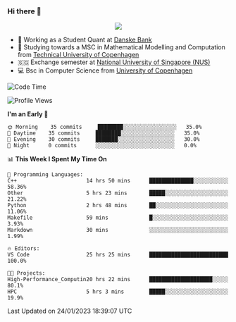 ### Hi there 👋

<p align="center">
  <img src="https://media4.giphy.com/media/3ohzdKy5Z8TChSDuiA/giphy.gif?cid=ecf05e47r69cojk56gup9q8mep9liy48s94dn2uxsfh6fv39&rid=giphy.gif&ct=g" />
</p>

* 🏦 Working as a Student Quant at [Danske Bank](https://danskebank.dk)
* 🧮 Studying towards a MSC in Mathematical Modelling and Computation from [Technical University of Copenhagen](https://www.dtu.dk)
* 🇸🇬 Exchange semester at [National University of Singapore (NUS)](https://www.nus.edu.sg)
* 💻 Bsc in Computer Science from [University of Copenhagen](https://www.ku.dk/english/)


<!--START_SECTION:waka-->
![Code Time](http://img.shields.io/badge/Code%20Time-114%20hrs%2016%20mins-blue)

![Profile Views](http://img.shields.io/badge/Profile%20Views-0-blue)

**I'm an Early 🐤** 

```text
🌞 Morning    35 commits     ████████░░░░░░░░░░░░░░░░░   35.0% 
🌆 Daytime    35 commits     ████████░░░░░░░░░░░░░░░░░   35.0% 
🌃 Evening    30 commits     ███████░░░░░░░░░░░░░░░░░░   30.0% 
🌙 Night      0 commits      ░░░░░░░░░░░░░░░░░░░░░░░░░   0.0%

```


📊 **This Week I Spent My Time On** 

```text
💬 Programming Languages: 
C++                      14 hrs 50 mins      ██████████████░░░░░░░░░░░   58.36% 
Other                    5 hrs 23 mins       █████░░░░░░░░░░░░░░░░░░░░   21.22% 
Python                   2 hrs 48 mins       ██░░░░░░░░░░░░░░░░░░░░░░░   11.06% 
Makefile                 59 mins             █░░░░░░░░░░░░░░░░░░░░░░░░   3.93% 
Markdown                 30 mins             ░░░░░░░░░░░░░░░░░░░░░░░░░   1.99%

🔥 Editors: 
VS Code                  25 hrs 25 mins      █████████████████████████   100.0%

🐱‍💻 Projects: 
High-Performance_Computin20 hrs 22 mins      ████████████████████░░░░░   80.1% 
HPC                      5 hrs 3 mins        █████░░░░░░░░░░░░░░░░░░░░   19.9%

```


 Last Updated on 24/01/2023 18:39:07 UTC
<!--END_SECTION:waka-->
